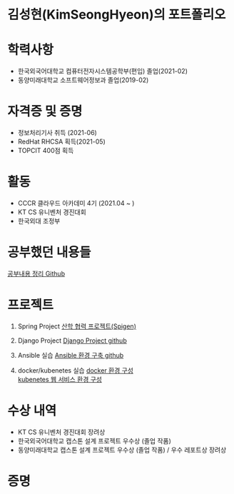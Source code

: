 # 김성현(KimSeongHyeon)의 포트폴리오
# 학력사항
- 한국외국어대학교 컴퓨터전자시스템공학부(편입) 졸업(2021-02)
- 동양미래대학교 소프트웨어정보과 졸업(2019-02)

# 자격증 및 증명
- 정보처리기사 취득 (2021-06)
- RedHat RHCSA 획득(2021-05)
- TOPCIT 400점 획득

# 활동
- CCCR 클라우드 아카데미 4기 (2021.04 ~ )
- KT CS 유니벤처 경진대회
- 한국외대 조정부

# 공부했던 내용들
[공부내용 정리 Github](https://github.com/shkimm5189/today-i-learned)

# 프로젝트
1. Spring Project
[산학 협력 프로젝트(Spigen)](https://github.com/shkimm5189/ContractManageSystem)
2. Django Project
[Django Project github](https://github.com/shkimm5189/today-i-learned/tree/main/Django)

3. Ansible 실습
[Ansible 환경 구축 github]()

4. docker/kubenetes 실습
[docker 환경 구성](https://github.com/shkimm5189/docker-compose)<br>
[kubenetes 웹 서비스 환경 구성]()

# 수상 내역
- KT CS 유니벤처 경진대회 장려상
- 한국외국어대학교 캡스톤 설계 프로젝트 우수상 (졸업 작품)
- 동양미래대학교 캡스톤 설계 프로젝트 우수상 (졸업 작품) / 우수 레포트상 장려상

# 증명

